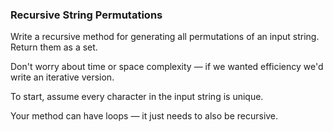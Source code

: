 ### Recursive String Permutations

Write a recursive method for generating all permutations of an input string. Return them as a set.

Don't worry about time or space complexity — if we wanted efficiency we'd write an iterative 
version.

To start, assume every character in the input string is unique.

Your method can have loops — it just needs to also be recursive.
